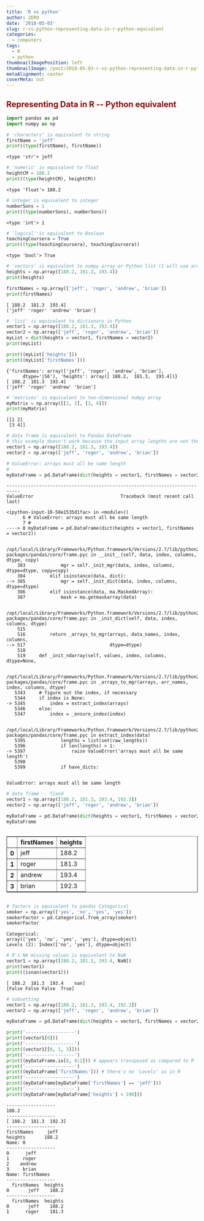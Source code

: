 ```yaml
---
title: 'R vs python'
author: ZERO
date: '2018-05-03'
slug: r-vs-python-representing-data-in-r-python-equivalent
categories:
  - computers
tags:
  - R
  - python
thumbnailImagePosition: left
thumbnailImage: /post/2018-05-03-r-vs-python-representing-data-in-r-python-equivalent_files/曲线身材.jpg
metaAlignment: center
coverMeta: out
---
```


## <strong style="color: darkred;">Representing Data in R -- Python equivalent</strong> 


```python
import pandas as pd
import numpy as np
```


```python
# 'characters' is equivalent to string
firstName = 'jeff'
print((type(firstName), firstName))
```

    <type 'str'> jeff



```python
# 'numeric' is equivalent to float
heightCM = 188.2
print((type(heightCM), heightCM))
```

    <type 'float'> 188.2



```python
# integer is equivalent to integer
numberSons = 1
print((type(numberSons), numberSons))
```

    <type 'int'> 1



```python
# 'logical' is equivalent to Boolean
teachingCoursera = True
print((type(teachingCoursera), teachingCoursera))
```

    <type 'bool'> True



```python
# 'vectors' is equivalent to numpy array or Python list (I will use array everywhere for consistency)
heights = np.array([188.2, 181.3, 193.4])
print(heights)

firstNames = np.array(['jeff', 'roger', 'andrew', 'brian'])
print(firstNames)
```

    [ 188.2  181.3  193.4]
    ['jeff' 'roger' 'andrew' 'brian']



```python
# 'list' is equivalent to dictionary in Python
vector1 = np.array([188.2, 181.3, 193.4])
vector2 = np.array(['jeff', 'roger', 'andrew', 'brian'])
myList = dict(heights = vector1, firstNames = vector2)
print(myList)

print((myList['heights']))
print((myList['firstNames']))
```

    {'firstNames': array(['jeff', 'roger', 'andrew', 'brian'], 
          dtype='|S6'), 'heights': array([ 188.2,  181.3,  193.4])}
    [ 188.2  181.3  193.4]
    ['jeff' 'roger' 'andrew' 'brian']



```python
# 'matrices' is equivalent to two-dimensional numpy array
myMatrix = np.array([[1, 2], [3, 4]])
print(myMatrix)
```

    [[1 2]
     [3 4]]



```python
# data frame is equivalent to Pandas DataFrame
# this example doesn't work because the input array lengths are not the same
vector1 = np.array([188.2, 181.3, 193.4])
vector2 = np.array(['jeff', 'roger', 'andrew', 'brian'])

# ValueError: arrays must all be same length
# 
myDataFrame = pd.DataFrame(dict(heights = vector1, firstNames = vector2))
```


    ---------------------------------------------------------------------------
    ValueError                                Traceback (most recent call last)

    <ipython-input-10-58e1535d1fac> in <module>()
          6 # ValueError: arrays must all be same length
          7 #
    ----> 8 myDataFrame = pd.DataFrame(dict(heights = vector1, firstNames = vector2))
    

    /opt/local/Library/Frameworks/Python.framework/Versions/2.7/lib/python2.7/site-packages/pandas/core/frame.pyc in __init__(self, data, index, columns, dtype, copy)
        383             mgr = self._init_mgr(data, index, columns, dtype=dtype, copy=copy)
        384         elif isinstance(data, dict):
    --> 385             mgr = self._init_dict(data, index, columns, dtype=dtype)
        386         elif isinstance(data, ma.MaskedArray):
        387             mask = ma.getmaskarray(data)


    /opt/local/Library/Frameworks/Python.framework/Versions/2.7/lib/python2.7/site-packages/pandas/core/frame.pyc in _init_dict(self, data, index, columns, dtype)
        515 
        516         return _arrays_to_mgr(arrays, data_names, index, columns,
    --> 517                               dtype=dtype)
        518 
        519     def _init_ndarray(self, values, index, columns, dtype=None,


    /opt/local/Library/Frameworks/Python.framework/Versions/2.7/lib/python2.7/site-packages/pandas/core/frame.pyc in _arrays_to_mgr(arrays, arr_names, index, columns, dtype)
       5343     # figure out the index, if necessary
       5344     if index is None:
    -> 5345         index = extract_index(arrays)
       5346     else:
       5347         index = _ensure_index(index)


    /opt/local/Library/Frameworks/Python.framework/Versions/2.7/lib/python2.7/site-packages/pandas/core/frame.pyc in extract_index(data)
       5395             lengths = list(set(raw_lengths))
       5396             if len(lengths) > 1:
    -> 5397                 raise ValueError('arrays must all be same length')
       5398 
       5399             if have_dicts:


    ValueError: arrays must all be same length



```python
# data frame -- fixed
vector1 = np.array([188.2, 181.3, 193.4, 192.3])
vector2 = np.array(['jeff', 'roger', 'andrew', 'brian'])

myDataFrame = pd.DataFrame(dict(heights = vector1, firstNames = vector2))
myDataFrame
```




<div style="max-height:1000px;max-width:1500px;overflow:auto;">
<table border="1" class="dataframe">
  <thead>
    <tr style="text-align: right;">
      <th></th>
      <th>firstNames</th>
      <th>heights</th>
    </tr>
  </thead>
  <tbody>
    <tr>
      <th>0</th>
      <td>   jeff</td>
      <td> 188.2</td>
    </tr>
    <tr>
      <th>1</th>
      <td>  roger</td>
      <td> 181.3</td>
    </tr>
    <tr>
      <th>2</th>
      <td> andrew</td>
      <td> 193.4</td>
    </tr>
    <tr>
      <th>3</th>
      <td>  brian</td>
      <td> 192.3</td>
    </tr>
  </tbody>
</table>
</div>




```python
# factors is equivalent to pandas Categorical
smoker = np.array(['yes', 'no', 'yes', 'yes'])
smokerFactor = pd.Categorical.from_array(smoker)
smokerFactor
```




    Categorical: 
    array(['yes', 'no', 'yes', 'yes'], dtype=object)
    Levels (2): Index(['no', 'yes'], dtype=object)




```python
# R's NA missing values is equivalent to NaN
vector1 = np.array([188.2, 181.3, 193.4, NaN])
print(vector1)
print((isnan(vector1)))
```

    [ 188.2  181.3  193.4    nan]
    [False False False  True]



```python
# subsetting
vector1 = np.array([188.2, 181.3, 193.4, 192.3])
vector2 = np.array(['jeff', 'roger', 'andrew', 'brian'])

myDataFrame = pd.DataFrame(dict(heights = vector1, firstNames = vector2))

print('------------------')
print((vector1[0]))
print('------------------')
print((vector1[[0, 1, 3]]))
print('------------------')
print((myDataFrame.ix[0, 0:2])) # appears transposed as compared to R
print('------------------')
print((myDataFrame['firstNames'])) # there's no 'Levels' as in R
print('------------------')
print((myDataFrame[myDataFrame['firstNames'] == 'jeff']))
print('------------------')
print((myDataFrame[myDataFrame['heights'] < 190]))
```

    ------------------
    188.2
    ------------------
    [ 188.2  181.3  192.3]
    ------------------
    firstNames     jeff
    heights       188.2
    Name: 0
    ------------------
    0      jeff
    1     roger
    2    andrew
    3     brian
    Name: firstNames
    ------------------
      firstNames  heights
    0       jeff    188.2
    ------------------
      firstNames  heights
    0       jeff    188.2
    1      roger    181.3





